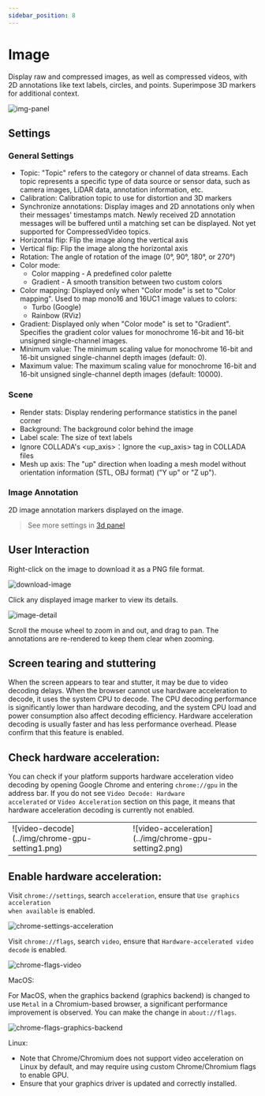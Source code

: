 ```yaml
---
sidebar_position: 8
---
```


# Image
Display raw and compressed images, as well as compressed videos, with 2D annotations like text labels, circles, and points. Superimpose 3D markers for additional context.

![img-panel](../img/img-panel.png)

## Settings

### General Settings

- Topic: "Topic" refers to the category or channel of data streams. Each topic represents a specific type of data source or sensor data, such as camera images, LiDAR data, annotation information, etc.
- Calibration: Calibration topic to use for distortion and 3D markers
- Synchronize annotations: Display images and 2D annotations only when their messages' timestamps match. Newly received 2D annotation messages will be buffered until a matching set can be displayed. Not yet supported for CompressedVideo topics.
- Horizontal flip: Flip the image along the vertical axis
- Vertical flip: Flip the image along the horizontal axis
- Rotation: The angle of rotation of the image (0°, 90°, 180°, or 270°)
- Color mode:
  - Color mapping - A predefined color palette
  - Gradient - A smooth transition between two custom colors
- Color mapping: Displayed only when "Color mode" is set to "Color mapping". Used to map mono16 and 16UC1 image values to colors:
  - Turbo (Google)
  - Rainbow (RViz)
- Gradient: Displayed only when "Color mode" is set to "Gradient". Specifies the gradient color values for monochrome 16-bit and 16-bit unsigned single-channel images.
- Minimum value: The minimum scaling value for monochrome 16-bit and 16-bit unsigned single-channel depth images (default: 0).
- Maximum value: The maximum scaling value for monochrome 16-bit and 16-bit unsigned single-channel depth images (default: 10000).

### Scene
- Render stats: Display rendering performance statistics in the panel corner
- Background: The background color behind the image
- Label scale: The size of text labels
- Ignore COLLADA's \<up_axis\>：Ignore the \<up_axis\> tag in COLLADA files
- Mesh up axis: The "up" direction when loading a mesh model without orientation information (STL, OBJ format) ("Y up" or "Z up").

### Image Annotation
2D image annotation markers displayed on the image.

> See more settings in [3d panel](./5-3d-panel.md)

## User Interaction
Right-click on the image to download it as a PNG file format.

![download-image](../img/download-image.png)

Click any displayed image marker to view its details.

![image-detail](../img/image-detail.png)

Scroll the mouse wheel to zoom in and out, and drag to pan. The annotations are re-rendered to keep them clear when zooming.

## Screen tearing and stuttering
When the screen appears to tear and stutter, it may be due to video decoding delays. When the browser cannot use hardware acceleration to decode, it uses the system CPU to decode. The CPU decoding performance is significantly lower than hardware decoding, and the system CPU load and power consumption also affect decoding efficiency. Hardware acceleration decoding is usually faster and has less performance overhead. Please confirm that this feature is enabled.

## Check hardware acceleration:
You can check if your platform supports hardware acceleration video decoding by opening Google Chrome and entering <code>chrome://gpu</code> in the address bar. If you do not see <code>Video Decode: Hardware accelerated</code> or <code>Video Acceleration</code> section on this page, it means that hardware acceleration decoding is currently not enabled.

<table>
  <tr>
    <td>
    ![video-decode](../img/chrome-gpu-setting1.png)
    </td>
    <td>
    ![video-acceleration](../img/chrome-gpu-setting2.png)
    </td>
  </tr>
</table>

## Enable hardware acceleration:
Visit <code>chrome://settings</code>, search <code>acceleration</code>, ensure that <code>Use graphics acceleration when available</code> is enabled.

![chrome-settings-acceleration](../img/chrome-settings-acceleration.png)

Visit <code>chrome://flags</code>, search <code>video</code>, ensure that <code>Hardware-accelerated video decode</code> is enabled.

![chrome-flags-video](../img/chrome-flags-video.png)

MacOS:

For MacOS, when the graphics backend (graphics backend) is changed to use <code>Metal</code> in a Chromium-based browser, a significant performance improvement is observed. You can make the change in <code>about://flags</code>.

![chrome-flags-graphics-backend](../img/chrome-flags-graphics-backend.png)


Linux:

- Note that Chrome/Chromium does not support video acceleration on Linux by default, and may require using custom Chrome/Chromium flags to enable GPU.
- Ensure that your graphics driver is updated and correctly installed.